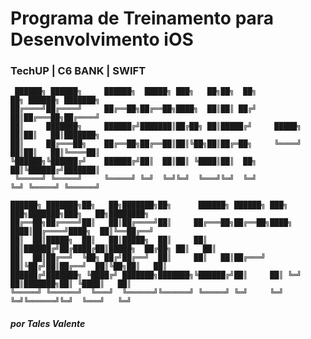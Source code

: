 # Programa de Treinamento para Desenvolvimento iOS
### TechUP | C6 BANK | SWIFT
                                                                                                                                                     
```                                                                                                                                   
 ██████╗ ██████╗     ██████╗  █████╗ ███╗   ██╗██╗  ██╗              ██╗ ██████╗ ███████╗       
██╔════╝██╔════╝     ██╔══██╗██╔══██╗████╗  ██║██║ ██╔╝              ██║██╔═══██╗██╔════╝       
██║     ███████╗     ██████╔╝███████║██╔██╗ ██║█████╔╝     █████╗    ██║██║   ██║███████╗       
██║     ██╔═══██╗    ██╔══██╗██╔══██║██║╚██╗██║██╔═██╗     ╚════╝    ██║██║   ██║╚════██║       
╚██████╗╚██████╔╝    ██████╔╝██║  ██║██║ ╚████║██║  ██╗              ██║╚██████╔╝███████║       
 ╚═════╝ ╚═════╝     ╚═════╝ ╚═╝  ╚═╝╚═╝  ╚═══╝╚═╝  ╚═╝              ╚═╝ ╚═════╝ ╚══════╝       
                                                                                                
██████╗ ███████╗██╗   ██╗███████╗██╗      ██████╗ ██████╗ ███╗   ███╗███████╗███╗   ██╗████████╗
██╔══██╗██╔════╝██║   ██║██╔════╝██║     ██╔═══██╗██╔══██╗████╗ ████║██╔════╝████╗  ██║╚══██╔══╝
██║  ██║█████╗  ██║   ██║█████╗  ██║     ██║   ██║██████╔╝██╔████╔██║█████╗  ██╔██╗ ██║   ██║
██║  ██║██╔══╝  ╚██╗ ██╔╝██╔══╝  ██║     ██║   ██║██╔═══╝ ██║╚██╔╝██║██╔══╝  ██║╚██╗██║   ██║
██████╔╝███████╗ ╚████╔╝ ███████╗███████╗╚██████╔╝██║     ██║ ╚═╝ ██║███████╗██║ ╚████║   ██║
╚═════╝ ╚══════╝  ╚═══╝  ╚══════╝╚══════╝ ╚═════╝ ╚═╝     ╚═╝     ╚═╝╚══════╝╚═╝  ╚═══╝   ╚═╝
```
##### por Tales Valente
	
